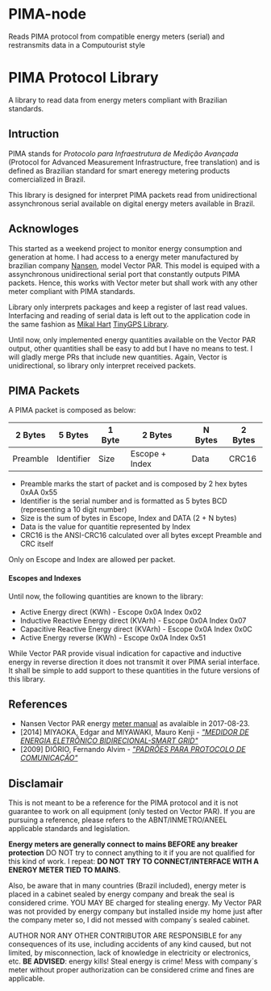 # PIMA-node
Reads PIMA protocol from compatible energy meters (serial) and restransmits data in a Computourist style

# PIMA Protocol Library

A library to read data from energy meters compliant with Brazilian standards.

## Intruction

PIMA stands for _Protocolo para Infraestrutura de Medição Avançada_ (Protocol for Advanced Measurement Infrastructure, free translation)
and is defined as Brazilian standard for smart eneregy metering products comercialized in Brazil.

This library is designed for interpret PIMA packets read from unidirectional assynchronous serial available on digital energy meters
available in Brazil.

## Acknowloges

This started as a weekend project to monitor energy consumption and generation at home. I had access to a energy meter manufactured by
brazilian company [Nansen](http://www.nansen.com.br), model Vector PAR. This model is equiped with a assynchronous unidirectional serial
port that constantly outputs PIMA packets. Hence, this works with Vector meter but shall work with any other meter compliant with PIMA
standards.

Library only interprets packages and keep a register of last read values. Interfacing and reading of serial data is left out to the application
code in the same fashion as [Mikal Hart](https://github.com/mikalhart) [TinyGPS Library](https://github.com/mikalhart/TinyGPS).

Until now, only implemented energy quantities available on the Vector PAR output, other quantities shall be easy to add but I have no means
to test. I will gladly merge PRs that include new quantities. Again, Vector is unidirectional, so library only interpret received packets.

## PIMA Packets

A PIMA packet is composed as below:

| 2 Bytes | 5 Bytes | 1 Byte | 2 Bytes | N Bytes | 2 Bytes |
| --- | --- | --- | --- | --- | --- |
| Preamble | Identifier | Size | Escope + Index | Data | CRC16 |

- Preamble marks the start of packet and is composed by 2 hex bytes 0xAA 0x55
- Identifier is the serial number and is formatted as 5 bytes BCD (representing a 10 digit number)
- Size is the sum of bytes in Escope, Index and DATA (2 + N bytes)
- Data is the value for quantitie represented by Index
- CRC16 is the ANSI-CRC16 calculated over all bytes except Preamble and CRC itself

Only on Escope and Index are allowed per packet.

#### Escopes and Indexes

Until now, the following quantities are known to the library:

- Active Energy direct (KWh) - Escope 0x0A Index 0x02
- Inductive Reactive Energy direct (KVArh) - Escope 0x0A Index 0x07
- Capacitive Reactive Energy direct (KVArh) - Escope 0x0A Index 0x0C
- Active Energy reverse (KWh) - Escope 0x0A Index 0x51

While Vector PAR provide visual indication for capactive and inductive energy in reverse direction it does not transmit it over PIMA serial interface.
It shall be simple to add support to these quantities in the future versions of this library.

## References

- Nansen Vector PAR energy [meter manual](http://www.nansen.com.br/downloads/985cfb9777f1b9b67f53d5c9ac59f128.pdf) as avalaible in 2017-08-23.
- [2014] MIYAOKA, Edgar and MIYAWAKI, Mauro Kenji - [_"MEDIDOR DE ENERGIA ELETRÔNICO BIDIRECIONAL-SMART GRID"_](http://www.pucpr.br/arquivosUpload/5370721951436993327.pdf)
- [2009] DIÓRIO, Fernando Alvim - [_"PADRÕES PARA PROTOCOLO DE COMUNICAÇÃO"_](https://www.metering.com/wp-content/uploads/Fernando%20Alvim%20Diorio.pdf)

## Disclamair

This is not meant to be a reference for the PIMA protocol and it is not guarantee to work on all equipment (only tested on Vector PAR). If you are pursuing a reference,
please refers to the ABNT/INMETRO/ANEEL applicable standards and legislation.

**Energy meters are generally connect to mains BEFORE any breaker protection** DO NOT try to connect anything to it if you are not qualified for this kind of work.
I repeat: **DO NOT TRY TO CONNECT/INTERFACE WITH A ENERGY METER TIED TO MAINS**.

Also, be aware that in many countries (Brazil included), energy meter is placed in a cabinet sealed by energy company and break the seal is considered crime. YOU MAY
BE charged for stealing energy. My Vector PAR was not provided by energy company but installed inside my home just after the company meter so, I did not messed with company´s
sealed cabinet.

AUTHOR NOR ANY OTHER CONTRIBUTOR ARE RESPONSIBLE for any consequences of its use, including accidents of any kind caused, but not limited, by misconnection,
lack of knowledge in electricity or electronics, etc. **BE ADVISED**: energy kills! Steal energy is crime! Mess with company´s meter without proper authorization can be considered
crime and fines are applicable.

